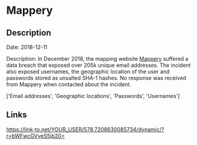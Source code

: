 # Mappery

## Description

Date: 2018-12-11

Description:
In December 2018, the mapping website <a href="http://www.mappery.com" target="_blank" rel="noopener">Mappery</a> suffered a data breach that exposed over 205k unique email addresses. The incident also exposed usernames, the geographic location of the user and passwords stored as unsalted SHA-1 hashes. No response was received from Mappery when contacted about the incident.


['Email addresses', 'Geographic locations', 'Passwords', 'Usernames']

## Links

https://link-to.net/YOUR_USER/578.7208630085734/dynamic/?r=bWFwcGVyeS5jb20=